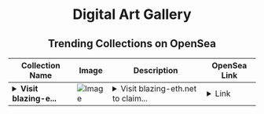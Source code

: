 <div align="center">

# Digital Art Gallery

## Trending Collections on OpenSea

| Collection Name                       | Image                                                                                     | Description                       | OpenSea Link                                                                                          |
|---------------------------------------|-------------------------------------------------------------------------------------------|-----------------------------------|--------------------------------------------------------------------------------------------------------|
| **<details><summary>Visit blazing-e...</summary>Visit blazing-eth.net to claim rewards</details>** | ![Image](https://i.seadn.io/s/raw/files/41d938efb2b524f9265ba87de126b153.png?w=500&auto=format?w=200&auto=format) | <details><summary>Visit blazing-eth.net to claim...</summary>Visit blazing-eth.net to claim rewards</details> | <details><summary>Link</summary>[Visit blazing-eth.net to claim rewards](https://opensea.io/collection/visit-blazing-eth-net-to-claim-rewards-13)</details> |

</div>